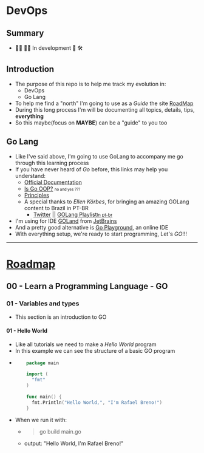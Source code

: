 # DevOps
## Summary
- 👨‍💻 👩‍💻 In development 🚧 🛠️
## Introduction
- The purpose of this repo is to help me track my evolution in:
    - DevOps
    - Go Lang
- To help me find a "north" I'm going to use as a *Guide* the site [RoadMap](https://roadmap.sh/devops)
- During this long process I'm will be documenting all topics, details, tips, **everything**
- So this maybe(focus on **MAYBE**) can be a "guide" to you too
## Go Lang
- Like I've said above, I'm going to use GoLang to accompany me go through this learning process
- If you have never heard of *Go* before, this links may help you understand:
    - [Official Documentation](https://golang.org/doc/)
    - [Is Go OOP?](https://golang.org/doc/faq#Is_Go_an_object-oriented_language) <small><small>no and yes ???</small></small>
    - [Principles](https://golang.org/doc/faq#principles)
    - A special thanks to *Ellen Körbes*, for bringing an amazing GOLang content to Brazil in PT-BR
        - [Twitter](https://twitter.com/ellenkorbes) || [GOLang Playlist<small>In pt-br</small>](https://www.youtube.com/playlist?list=PLCKpcjBB_VlBsxJ9IseNxFllf-UFEXOdg)
- I'm using for IDE [GOLand](https://www.jetbrains.com/go/) from [JetBrains](https://www.jetbrains.com/)
- And a pretty good alternative is [Go Playground](https://play.golang.org/), an online IDE
- With everything setup, we're ready to start programming, Let's *GO*!!!
---------
# [Roadmap](https://roadmap.sh/devops)
## 00 - Learn a Programming Language - **GO**
### 01 - Variables and types
- This section is an introduction to GO
#### 01 - Hello World
- Like all tutorials we need to make a *Hello World* program
- In this example we can see the structure of a basic GO program
- ```go
      package main
      
      import (
        "fmt"
      )
      
      func main() {
        fmt.Println("Hello World,", "I'm Rafael Breno!")
      }
  ```
- When we run it with:
    - > go build main.go
    - output: "Hello World, I'm Rafael Breno!"